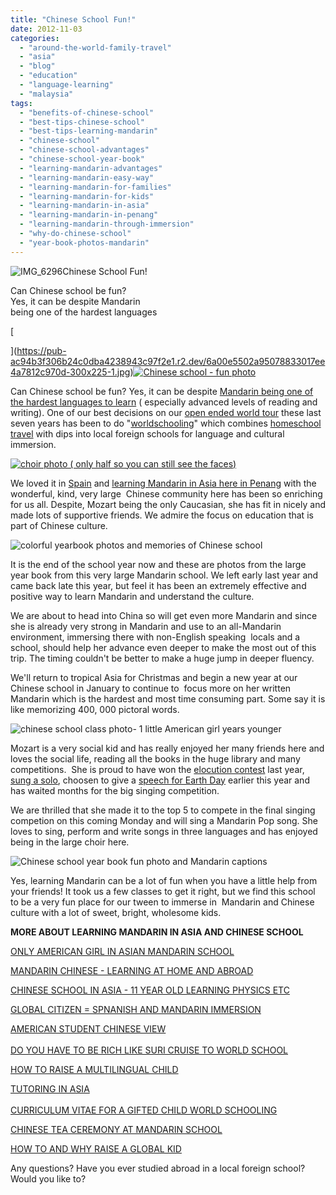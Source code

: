 ```yaml
---
title: "Chinese School Fun!"
date: 2012-11-03
categories: 
  - "around-the-world-family-travel"
  - "asia"
  - "blog"
  - "education"
  - "language-learning"
  - "malaysia"
tags: 
  - "benefits-of-chinese-school"
  - "best-tips-chinese-school"
  - "best-tips-learning-mandarin"
  - "chinese-school"
  - "chinese-school-advantages"
  - "chinese-school-year-book"
  - "learning-mandarin-advantages"
  - "learning-mandarin-easy-way"
  - "learning-mandarin-for-families"
  - "learning-mandarin-for-kids"
  - "learning-mandarin-in-asia"
  - "learning-mandarin-in-penang"
  - "learning-mandarin-through-immersion"
  - "why-do-chinese-school"
  - "year-book-photos-mandarin"
---
```


![IMG_6296](https://pub-ac94b3f306b24c0dba4238943c97f2e1.r2.dev/6a00e5502a95078833017d3d31f363970c.jpg)Chinese School Fun!  
  
Can Chinese school be fun?  
Yes, it can be despite Mandarin  
being one of the hardest languages

<!--more-->[  
  
  
  
  
  
  
  
  
  
  
  
](https://pub-ac94b3f306b24c0dba4238943c97f2e1.r2.dev/6a00e5502a95078833017ee4a7812c970d-300x225-1.jpg)[](https://pub-ac94b3f306b24c0dba4238943c97f2e1.r2.dev/6a00e5502a95078833017ee4a7812c970d-300x225-1.jpg)[![Chinese school - fun photo](http://soultravelers3new.local/wp-content/uploads/wp-content/uploads/2025/09/6a00e5502a95078833017ee4a7a6f9970d-150x150.jpg "Chinese school - fun photo")](https://pub-ac94b3f306b24c0dba4238943c97f2e1.r2.dev/6a00e5502a95078833017ee4a7a6f9970d-150x150.jpg)  
  
Can Chinese school be fun? Yes, it can be despite [Mandarin being one of the hardest languages to learn](http://soultravelers3new.local/2012/07/learning-mandarin-in-asia-the-economist-and-wall-street-journal-discuss-.html "mandarin hardest language to learn") ( especially advanced levels of reading and writing). One of our best decisions on our [open ended world tour](http://soultravelers3new.local/2012/01/amazing-family-world-tour.html "open ended world tour as a family") these last seven years has been to do "[worldschooling](http://soultravelers3new.local/2010/03/long-term-family-travel-homeschool-roadschool-world-school-digitalnomad-lifestyle-design-virtual-.html "world schooling")" which combines [homeschool travel](http://soultravelers3new.local/2012/09/how-to-homeschool-through-travel-with-a-gifted-child-.html "homeschool travel") with dips into local foreign schools for language and cultural immersion.  
  
[![choir photo ( only half so you can still see the faces)](https://pub-ac94b3f306b24c0dba4238943c97f2e1.r2.dev/6a00e5502a95078833017d3d320e4a970c.jpg "choir photo ( only half so you can still see the faces)")](https://pub-ac94b3f306b24c0dba4238943c97f2e1.r2.dev/6a00e5502a95078833017d3d320e4a970c-1024x749-1.jpg)  
  
We loved it in [Spain](http://soultravelers3new.local/2010/07/schools-out-forever-expat-immersion-spanish-in-spain-digital-nomad-education-for-kids-who-travel.htmll "american kid  in school in spain") and [learning Mandarin in Asia here in Penang](http://soultravelers3new.local/2012/06/why-learn-mandarin-in-tropical-asia-penang.html "learning mandarin in Asia- Penang chinese school") with the wonderful, kind, very large  Chinese community here has been so enriching for us all. Despite, Mozart being the only Caucasian, she has fit in nicely and made lots of supportive friends. We admire the focus on education that is part of Chinese culture.  
  
  
  
  
![colorful yearbook photos and memories of Chinese school](https://pub-ac94b3f306b24c0dba4238943c97f2e1.r2.dev/6a00e5502a95078833017c330372c0970b.jpg)  
  
It is the end of the school year now and these are photos from the large year book from this very large Mandarin school. We left early last year and came back late this year, but feel it has been an extremely effective and positive way to learn Mandarin and understand the culture.  
  
We are about to head into China so will get even more Mandarin and since she is already very strong in Mandarin and use to an all-Mandarin environment, immersing there with non-English speaking  locals and a school, should help her advance even deeper to make the most out of this trip. The timing couldn't be better to make a huge jump in deeper fluency.  
  
We'll return to tropical Asia for Christmas and begin a new year at our Chinese school in January to continue to  focus more on her written Mandarin which is the hardest and most time consuming part. Some say it is like memorizing 400, 000 pictoral words.  
  
![chinese school class photo- 1 little American girl years younger](https://pub-ac94b3f306b24c0dba4238943c97f2e1.r2.dev/6a00e5502a95078833017d3d321032970c.jpg)  
  
Mozart is a very social kid and has really enjoyed her many friends here and loves the social life, reading all the books in the huge library and many competitions.  She is proud to have won the [elocution contest](http://soultravelers3new.local/2011/04/chinese-school-trophy-girl-.html "elocution contest") last year, [sung a solo](http://soultravelers3new.local/2011/04/earth-day-song-solo-and-1st-place.html "earth day solo in English and Mandarin"), choosen to give a [speech for Earth Day](http://soultravelers3new.local/2012/04/environmental-education-world-school-kid.html "environmental education speech by a kid earth day") earlier this year and has waited months for the big singing competition.  
  
We are thrilled that she made it to the top 5 to compete in the final singing competion on this coming Monday and will sing a Mandarin Pop song. She loves to sing, perform and write songs in three languages and has enjoyed being in the large choir here.  
  
  
  
![Chinese school year book fun photo and Mandarin captions](https://pub-ac94b3f306b24c0dba4238943c97f2e1.r2.dev/6a00e5502a95078833017ee4a7812c970d.jpg)  
  
Yes, learning Mandarin can be a lot of fun when you have a little help from your friends! It took us a few classes to get it right, but we find this school to be a very fun place for our tween to immerse in  Mandarin and Chinese culture with a lot of sweet, bright, wholesome kids.  
  
**MORE ABOUT LEARNING MANDARIN IN ASIA AND CHINESE SCHOOL**  
  
  
[ONLY AMERICAN GIRL IN ASIAN MANDARIN SCHOOL](http://soultravelers3new.local/2011/01/only-american-girl-in-an-all-mandarin-school-chinese-immersion-in-language-culture-through-school.html "ONLY AMERICAN GIRL IN MANDARIN SCHOOL IN ASIA")  
  
[MANDARIN CHINESE - LEARNING AT HOME AND ABROAD](http://soultravelers3new.local/2012/02/mandarin-chinese-learning-at-home-and-abroad.html "MANDARIN CHINESE LEARNING AT HOME AND ABROAD")  
  
[CHINESE SCHOOL IN ASIA - 11 YEAR OLD LEARNING PHYSICS ETC](http://soultravelers3new.local/2012/07/chinese-school-in-asia-11-year-old-american-doing-physics-in-mandarin.html "CHINESE SCHOOL IN ASIA")  
  
[GLOBAL CITIZEN = SPNANISH AND MANDARIN IMMERSION](http://soultravelers3new.local/2012/05/global-citizens-spanish-and-mandarin-immersion.html "GLOBAL CITIZEN MANDARIN AND CHINESE FLUENCY")  
  
[AMERICAN STUDENT CHINESE VIEW](http://soultravelers3new.local/2012/10/american-student-chinese-view.html "AMERICAN STUDENT CHINESE VIEW")  
[  
DO YOU HAVE TO BE RICH LIKE SURI CRUISE TO WORLD SCHOOL](http://soultravelers3new.local/2012/09/do-you-have-to-be-rich-like-suri-cruise-to-world-school-learn-mandarin-.html "SURI CRUISE - CHEAP WAY TO WORLD SCHOOL YOUR KID TOO IN MANDARIN")  
  
[HOW TO RAISE A MULTILINGUAL CHILD](http://soultravelers3new.local/2011/06/how-to-raise-a-bilingual-or-multi-lingual-child-2.html "HOW TO RAISE A MULTILINGUAL KID")  
  
[TUTORING IN ASIA](http://soultravelers3new.local/2012/10/tutoring-in-asia-why-asians-get-superior-test-scores.html "TUTORING IN ASIA")  
[  
CURRICULUM VITAE FOR A GIFTED CHILD WORLD SCHOOLING](http://soultravelers3new.local/2012/10/curriculum-vitae-for-a-gifted-child-world-schooling.html "CURRICULUM VITAE FOR GIFTED CHILD")  
  
[CHINESE TEA CEREMONY AT MANDARIN SCHOOL](http://soultravelers3new.local/2012/06/chines.html "CHINESE TEA CEREMONY AT CHINESE SCHOOL")  
  
[HOW TO AND WHY RAISE A GLOBAL KID](http://soultravelers3new.local/2011/07/how-to-and-why-raise-a-global-kid.html "HOW TO RAISE A GLOBAL KID AND WHY DO IT")  
  
  
Any questions? Have you ever studied abroad in a local foreign school? Would you like to?

